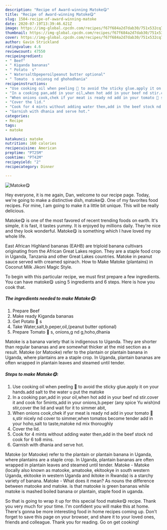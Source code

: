 ```yaml
---
description: "Recipe of Award-winning Matoke😋"
title: "Recipe of Award-winning Matoke😋"
slug: 1504-recipe-of-award-winning-matoke
date: 2020-07-19T13:39:46.621Z
image: https://img-global.cpcdn.com/recipes/f67f684a2d7dab30/751x532cq70/matoke😋-recipe-main-photo.jpg
thumbnail: https://img-global.cpcdn.com/recipes/f67f684a2d7dab30/751x532cq70/matoke😋-recipe-main-photo.jpg
cover: https://img-global.cpcdn.com/recipes/f67f684a2d7dab30/751x532cq70/matoke😋-recipe-main-photo.jpg
author: Gavin Strickland
ratingvalue: 4.6
reviewcount: 47550
recipeingredient:
- " Beef"
- " Kiganda bananas"
- " Potato  s"
- " Watersaltbpeperoilpeanut butter optional"
- " Tomato  s onionsg nd ghohodhania"
recipeinstructions:
- "Use cooking oil when peeling 🍌 to avoid the sticky glue.apply it on your hands.add salt to the water u put the matoke"
- "In a cooking pan,add in your oil,when hot add in your beef nd stir.cover it and cook for 5mints,add in your onions,b.peper (any spice Yu wish)nd stir,cover the lid and wait for it to simmer abit,"
- "When onions cook,chek if yur meat is ready nd add in your tomato 🍅 s,stir nicely nd cover to simmer,when tomatos become tender add in your hoho,salt to taste,matoke nd mix thoroughly"
- "Cover the lid."
- "Cook for 4 mints without adding water then,add in the beef stock nd cook for 6 to8 mins."
- "Garnish with dhania and serve hot."
categories:
- Recipe
tags:
- matoke

katakunci: matoke 
nutrition: 160 calories
recipecuisine: American
preptime: "PT25M"
cooktime: "PT42M"
recipeyield: "2"
recipecategory: Dinner

---
```



![Matoke😋](https://img-global.cpcdn.com/recipes/f67f684a2d7dab30/751x532cq70/matoke😋-recipe-main-photo.jpg)

Hey everyone, it is me again, Dan, welcome to our recipe page. Today, we're going to make a distinctive dish, matoke😋. One of my favorites food recipes. For mine, I am going to make it a little bit unique. This will be really delicious.

Matoke😋 is one of the most favored of recent trending foods on earth. It's simple, it is fast, it tastes yummy. It is enjoyed by millions daily. They're nice and they look wonderful. Matoke😋 is something which I have loved my whole life.

East African Highland bananas (EAHB) are triploid banana cultivars originating from the African Great Lakes region. They are a staple food crop in Uganda, Tanzania and other Great Lakes countries. Matoke in peanut sauce served with creamed spinach. How to Make Matoke (plantains) in Coconut Milk Jikoni Magic Style.


To begin with this particular recipe, we must first prepare a few ingredients. You can have matoke😋 using 5 ingredients and 6 steps. Here is how you cook that.

<!--inarticleads1-->

##### The ingredients needed to make Matoke😋:

1. Prepare  Beef
1. Make ready  Kiganda bananas
1. Get  Potato 🥔 s
1. Take  Water,salt,b.peper,oil,(peanut butter optional)
1. Prepare  Tomato 🍅 s, onions,g nd g,hoho,dhania


Matoke is a banana variety that is indigenous to Uganda. They are shorter than regular bananas and are somewhat thicker at the mid section as a result. Matoke (or Matooke) refer to the plantain or plantain banana in Uganda, where plantains are a staple crop. In Uganda, plantain bananas are often wrapped in plantain leaves and steamed until tender. 

<!--inarticleads2-->

##### Steps to make Matoke😋:

1. Use cooking oil when peeling 🍌 to avoid the sticky glue.apply it on your hands.add salt to the water u put the matoke
1. In a cooking pan,add in your oil,when hot add in your beef nd stir.cover it and cook for 5mints,add in your onions,b.peper (any spice Yu wish)nd stir,cover the lid and wait for it to simmer abit,
1. When onions cook,chek if yur meat is ready nd add in your tomato 🍅 s,stir nicely nd cover to simmer,when tomatos become tender add in your hoho,salt to taste,matoke nd mix thoroughly
1. Cover the lid.
1. Cook for 4 mints without adding water then,add in the beef stock nd cook for 6 to8 mins.
1. Garnish with dhania and serve hot.


Matoke (or Matooke) refer to the plantain or plantain banana in Uganda, where plantains are a staple crop. In Uganda, plantain bananas are often wrapped in plantain leaves and steamed until tender. Matoke - Matoke (locally also known as matooke, amatooke, ekitookye in south western Uganda, ekitooke in western Uganda and ikitoke in Rwanda) is a starchy variety of banana. Matoke - What does it mean? As nouns the difference between matooke and matoke. is that matooke is green bananas while matoke is mashed boiled banana or plantain, staple food in uganda. 

So that is going to wrap it up for this special food matoke😋 recipe. Thank you very much for your time. I'm confident you will make this at home. There's gonna be more interesting food in home recipes coming up. Don't forget to save this page on your browser, and share it to your loved ones, friends and colleague. Thank you for reading. Go on get cooking!
